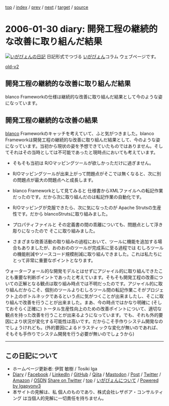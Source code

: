 [top](../index.html) 
 / [index](index.html) 
 / [prev](ig060129.html) 
 / [next](ig060202.html) 
 / [target](https://www.igapyon.jp/igapyon/diary/2006/ig060130.html) 
 / [source](https://github.com/igapyon/diary/blob/master/2006/ig060130.src.md) 

2006-01-30 diary: 開発工程の継続的な改善に取り組んだ結果
=====================================================================================================
[![いがぴょんの日記](https://www.igapyon.jp/igapyon/diary/images/iga202308_64.jpg "いがぴょん")](https://www.igapyon.jp/igapyon/diary/memo/memoigapyon.html) 日記形式でつづる [いがぴょん](https://www.igapyon.jp/igapyon/diary/memo/memoigapyon.html)コラム ウェブページです。

[old-v2](ig060130-orig.html)

## 開発工程の継続的な改善に取り組んだ結果

blanco Frameworkの仕様は継続的な改善に取り組んだ結果として今のような姿になっています。


## 開発工程の継続的な改善の結果

[blanco](https://www.igapyon.jp/blanco/blanco.ja.html) Frameworkのキャッチを考えていて、ふと気がつきました。blanco Frameworkは開発工程の継続的な改善に取り組んだ結果として、今のような姿になっています。当初から現状の姿を予想できていたものではありません。そしてそれはその当時としては不可能であったと現時点においても考えています。

* そもそも当初は R/Oマッピングツールが欲しかっただけに過ぎません。
  
* R/Oマッピングツールが出来上がって問題点がそこでは無くなると、次に別の問題点が最大の問題点へと成長します。
  
* blanco Frameworkとして見てみると 仕様書からXMLファイルへの転記作業だったのです。だから次に取り組んだのは転記作業の自動化です。
  
* R/Oマッピングが克服できたら、次に気になったのが Apache Strutsの生産性です。だから blancoStrutsに取り組みました。
  
* プロパティファイルと その定義書の間の乖離についても、問題点として浮き彫りになったので そこに取り組みました。
  
* さまざまな改善活動の取り組みの過程において、ツールに機能を追加する場合もありましたが、おのおののツールが完成系に至る過程では むしろツールの機能削減やソースコード規模削減に取り組んできました。これは私たちにとって非常に重要なポイントとなります。

ウォーターフォール的な開発モデルとはせずにアジャイル的に取り組んできたことも重要な判断ポイントであったと考えています。そもそも開発工程の改善についての正解となる観点は取り組み時点では不明だったのです。アジャイル的に取り組んだからこそ、個別のツールよりむしろツール間の転記作業こそがプロジェクト上のボトルネックであるという点に気がつくことが出来ましたし、そこに取り組んで改善を行うことが出来ました。まあ、今の時点ではかなり明確に (そしておそらく正確に) トータル生産性向上のための改善ポイントについて、適切な観点を持った改善を行うことが出来るようになっています。でも、それも外的要因により状況が変化する可能性は高いです。だからこそ手作りシステム開発なのでしょうけれども。(外的要因によるドラスティックな変化が無いのであれば、そもそも手作りでシステム開発を行う必要が無いのでしょうから)


----------------------------------------------------------------------------------------------------

## この日記について

* ホームページ更新者: 伊賀 敏樹 / Tosiki Iga
* [Diary](https://www.igapyon.jp/igapyon/diary/) / [Facebook](https://www.facebook.com/igapyon) / [LinkedIn](https://www.linkedin.com/in/toshikiiga) / [GitHub](https://github.com/igapyon) / [Qiita](https://qiita.com/igapyon) / [Mastodon](https://social.vivaldi.net/@igapyon) / [Post](https://post.news/igapyon) / [Twitter](https://twitter.com/ToshikiIga) / [Amazon](https://www.amazon.co.jp/%E4%BC%8A%E8%B3%80-%E6%95%8F%E6%A8%B9/e/B004LTQWCQ) / [OSDN](https://ja.osdn.net/users/iga/)
[Share on Twitter](https://twitter.com/intent/tweet?hashtags=igapyon%2Cdiary%2C%E3%81%84%E3%81%8C%E3%81%B4%E3%82%87%E3%82%93&text=%E9%96%8B%E7%99%BA%E5%B7%A5%E7%A8%8B%E3%81%AE%E7%B6%99%E7%B6%9A%E7%9A%84%E3%81%AA%E6%94%B9%E5%96%84%E3%81%AB%E5%8F%96%E3%82%8A%E7%B5%84%E3%82%93%E3%81%A0%E7%B5%90%E6%9E%9C&url=https%3A%2F%2Fwww.igapyon.jp%2Figapyon%2Fdiary%2F2006%2Fig060130.html) / [top](../index.html) / [いがぴょんについて](https://www.igapyon.jp/igapyon/diary/memo/memoigapyon.html) / [Powered by Igapyonv3](https://github.com/igapyon/igapyonv3)
* 本サイトの見解は、私 個人のものであり、株式会社レザボア・コンサルティング は当個人的見解に一切責任を持ちません。 
